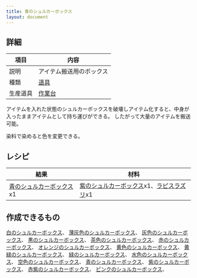 ```yaml
---
title: 青のシュルカーボックス
layout: document
---
```

## 詳細

|項目|内容|
|---|---|
|説明|アイテム搬送用のボックス|
|種類|[道具](道具)|
|生産道具|[作業台](作業台)|

アイテムを入れた状態のシュルカーボックスを破壊しアイテム化すると、中身が入ったままアイテムとして持ち運びができる。
したがって大量のアイテムを搬送可能。

染料で染めると色を変更できる。

## レシピ

|結果|材料|
|---|---|
|[青のシュルカーボックス](青のシュルカーボックス)x1|[紫のシュルカーボックス](紫のシュルカーボックス)x1、[ラピスラズリ](ラピスラズリ)x1|

## 作成できるもの

[白のシュルカーボックス](白のシュルカーボックス)、
[薄灰色のシュルカーボックス](薄灰色のシュルカーボックス)、
[灰色のシュルカーボックス](灰色のシュルカーボックス)、
[黒のシュルカーボックス](黒のシュルカーボックス)、
[茶色のシュルカーボックス](茶色のシュルカーボックス)、
[赤のシュルカーボックス](赤のシュルカーボックス)、
[オレンジのシュルカーボックス](オレンジのシュルカーボックス)、
[黄色のシュルカーボックス](黄色のシュルカーボックス)、
[黄緑のシュルカーボックス](黄緑のシュルカーボックス)、
[緑のシュルカーボックス](緑のシュルカーボックス)、
[水色のシュルカーボックス](水色のシュルカーボックス)、
[空色のシュルカーボックス](空色のシュルカーボックス)、
[青のシュルカーボックス](青のシュルカーボックス)、
[紫のシュルカーボックス](紫のシュルカーボックス)、
[赤紫のシュルカーボックス](赤紫のシュルカーボックス)、
[ピンクのシュルカーボックス](ピンクのシュルカーボックス)、
